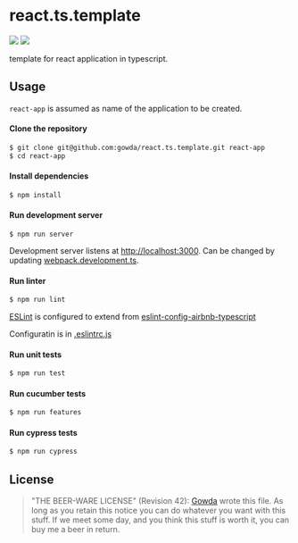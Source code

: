 # react.ts.template

![](https://github.com/gowda/react.ts.template/workflows/lint-and-tests/badge.svg)
![](https://github.com/gowda/react.ts.template/workflows/cypress/badge.svg)

template for react application in typescript.

## Usage

`react-app` is assumed as name of the application to be created.

#### Clone the repository

```bash
$ git clone git@github.com:gowda/react.ts.template.git react-app
$ cd react-app
```

#### Install dependencies

```bash
$ npm install
```

#### Run development server

```
$ npm run server
```

Development server listens at [http://localhost:3000](http://localhost:3000).
Can be changed by updating [webpack.development.ts](webpack.development.ts#L12).

#### Run linter

```bash
$ npm run lint
```

[ESLint](https://eslint.org/) is configured to extend from
[eslint-config-airbnb-typescript](https://github.com/airbnb/javascript)

Configuratin is in [.eslintrc.js](.eslintrc.js)

#### Run unit tests

```bash
$ npm run test
```

#### Run cucumber tests

```bash
$ npm run features
```

#### Run cypress tests

```bash
$ npm run cypress
```

## License

> "THE BEER-WARE LICENSE" (Revision 42):
> [Gowda](https://github.com/gowda) wrote this file. As long as you retain
> this notice you can do whatever you want with this stuff. If we meet
> some day, and you think this stuff is worth it, you can buy me a beer in return.
